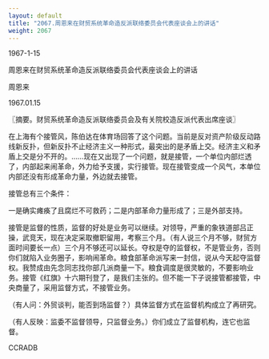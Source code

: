 ```yaml
---
layout: default
title: "2067.周恩来在财贸系统革命造反派联络委员会代表座谈会上的讲话"
weight: 2067
---
```


1967-1-15

周恩来在财贸系统革命造反派联络委员会代表座谈会上的讲话

周恩来

1967.01.15

〖摘要。财贸系统革命造反派联络委员会及有关院校造反派代表出席座谈〗

在上海有个接管风，陈伯达在体育场回答了这个问题。当前是反对资产阶级反动路线新反扑，但新反扑不止经济主义一种形式，最突出的是矛盾上交。经济主义和矛盾上交是分不开的。……现在又出现了一个问题，就是接管，一个单位内部烂透了，内部起来闹革命，外力给予支援，实行接管。现在接管变成一个风气，本单位内部还没有形成革命力量，外边就去接管。

接管总有三个条件：

一是确实瘫痪了且腐烂不可救药；二是内部革命力量形成了；三是外部支持。

接管是监督的性质，监督的好处是业务可以继续。对领导，严重的象铁道部吕正操，武竞天，现在决定采取撤职留用，考察三个月。（有人说三个月不够，财贸方面时间要长一点）三个月不够还可以延长。夺权是夺的监督权，不是管业务，否则你们就陷入业务圈子，影响闹革命。粮食部革命派写来一封信，说从今天起夺监督权。我赞成由先念同志找你部几派商量一下。粮食调度是很灵敏的，不要影响业务。接管《红旗》十六期刊登了，是我们主张的。但不能一下子说接管都接管，中央商量了，采用监督方式，不接管业务。

（有人问：外贸谈判，能否到场监督？）具体监督方式在监督机构成立了再研究。

（有人反映：监委不监督领导，只监督业务。）你们成立了监督机构，连它也监督。

CCRADB

